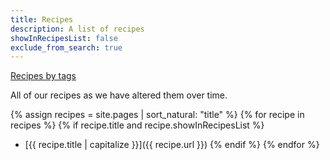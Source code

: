 ```yaml
---
title: Recipes
description: A list of recipes
showInRecipesList: false
exclude_from_search: true
---
```

[Recipes by tags](tags.html)

All of our recipes as we have altered them over time.

{% assign recipes = site.pages | sort_natural: "title" %}
{% for recipe in recipes %}
  {% if recipe.title and recipe.showInRecipesList %}
  * [{{ recipe.title | capitalize }}]({{ recipe.url }})
  {% endif %}
{% endfor %}
